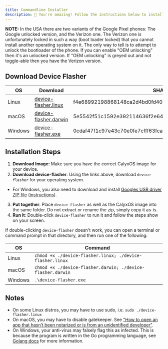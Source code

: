 ```yaml
---
title: Commandline Installer
description: 🥳 You're amazing! Follow the instructions below to install CalyxOS!
---
```


<div class="alert alert-info" markdown="0">
<b>NOTE:</b> In the USA there are two variants of the Google Pixel phones: The Google unlocked version, and the Verizon one. The Verizon one is unfortunately locked in such a way (boot loader locked) that you cannot install another operating system on it. The only way to tell is to attempt to unlock the bootloader of the phone. If you can enable "OEM unlocking" then it's an unlocked version. If "OEM unlocking" is greyed out and not toggle-able then you have the Verizon version.
</div>

## Download Device Flasher

| OS | Download | SHA256 Digest |
| ---- | ---- | ---- |
| Linux | [device-flasher.linux](https://release.calyxinstitute.org/device-flasher/1.0.3/device-flasher.linux) | f4e68992198868148ca2d4bd0fd40d0176da4058a188a3fdf80732d04a6c3543 |
| macOS | [device-flasher.darwin](https://release.calyxinstitute.org/device-flasher/1.0.3/device-flasher.darwin) | 5e5542f51c1592e392114636f2e64fe9dae1cacaaf55c722822780ec5cbf9331 |
| Windows | [device-flasher.exe](https://release.calyxinstitute.org/device-flasher/1.0.3/device-flasher.exe) | 0cdaf47f1c97e43c70e0fe7cfff63fcaa140799ccc494bebf6451e96cbcdda6c |

## Installation Steps

1. **Download Image:** Make sure you have the correct CalyxOS image for your device.
2. **Download device-flasher**: Using the links above, download `device-flasher` for your operating system.
  * For Windows, you also need to download and install [Googles USB driver ZIP file](https://developer.android.com/studio/run/win-usb) ([instructions](https://developer.android.com/studio/run/oem-usb#InstallingDriver)).
3. **Put together**: Place `device-flasher` as well as the CalyxOS image into the same folder. Do not extract or rename the zip, simply copy it as-is.
4. **Run it**: Double-click `device-flasher` to run it and follow the steps show on your screen.

If double-clicking `device-flasher` doesn't work, you can open a terminal or command prompt in that directory, and then run one of the following:

| OS | Command |
| ---- | ---- |
| Linux | `chmod +x ./device-flasher.linux; ./device-flasher.linux` |
| macOS | `chmod +x ./device-flasher.darwin; ./device-flasher.darwin` |
| Windows | `.\device-flasher.exe` |

## Notes
* On some Linux distros, you may have to use sudo, i.e. `sudo ./device-flasher.linux`
* On macOS, you may have to disable gatekeeper. See ["How to open an app that hasn’t been notarized or is from an unidentified developer"](https://support.apple.com/en-us/HT202491).
* On Windows, your anti-virus may falsely flag this as infected. This is because the program is written in the Go programming language, see [Golang docs](https://golang.org/doc/faq#virus) for more information.